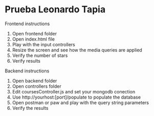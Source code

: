 # Prueba Leonardo Tapia

Frontend instructions
  1) Open frontend folder
  2) Open index.html file
  3) Play with the input controllers
  4) Resize the screen and see how the media queries are applied
  5) Verify the number of stars
  5) Verify results
  
  
Backend instructions
  1) Open backend folder
  2) Open controllers folder
  3) Edit coursesController.js and set your mongodb conection
  4) Use http://yourhost:[port]/populate to populate the database
  4) Open postman or paw and play with the query string parameters
  5) Verify the results

